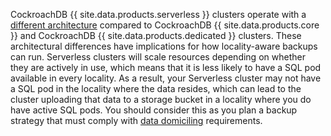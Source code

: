 CockroachDB {{ site.data.products.serverless }} clusters operate with a [different architecture](https://www.cockroachlabs.com/docs/cockroachcloud/architecture#cockroachdb-serverless) compared to CockroachDB {{ site.data.products.core }} and CockroachDB {{ site.data.products.dedicated }} clusters. These architectural differences have implications for how locality-aware backups can run. Serverless clusters will scale resources depending on whether they are actively in use, which means that it is less likely to have a SQL pod available in every locality. As a result, your Serverless cluster may not have a SQL pod in the locality where the data resides, which can lead to the cluster uploading that data to a storage bucket in a locality where you do have active SQL pods. You should consider this as you plan a backup strategy that must comply with [data domiciling](data-domiciling.html) requirements.